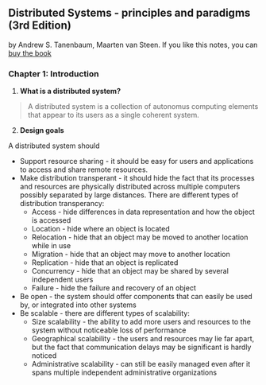 ## Distributed Systems - principles and paradigms (3rd Edition)
by Andrew S. Tanenbaum, Maarten van Steen. If you like this notes, you can
[buy the book](https://www.distributed-systems.net/index.php/books/distributed-systems-3rd-edition-2017/)

### Chapter 1: Introduction

1. **What is a distributed system?**
> A distributed system is a collection of autonomus computing elements that
> appear to its users as a single coherent system.

2. **Design goals**

A distributed system should
* Support resource sharing - it should be easy for users and applications to
  access and share remote resources.
* Make distribution transperant - it should hide the fact that its processes and
  resources are physically distributed across multiple computers possibly
  separated by large distances. There are different types of distribution
  transperancy:
  * Access - hide differences in data representation and how the object is
    accessed
  * Location - hide where an object is located
  * Relocation - hide that an object may be moved to another location while in
    use
  * Migration - hide that an object may move to another location
  * Replication - hide that an object is replicated
  * Concurrency - hide that an object may be shared by several independent users
  * Failure - hide the failure and recovery of an object
* Be open - the system should offer components that can easily be used by, or
  integrated into other systems
* Be scalable - there are different types of scalability:
  * Size scalability - the ability to add more users and resources to the system
    without noticeable loss of performance
  * Geographical scalability - the users and resources may lie far apart, but
    the fact that communication delays may be significant is hardly noticed
  * Administrative scalability - can still be easily managed even after it spans
    multiple independent administrative organizations
